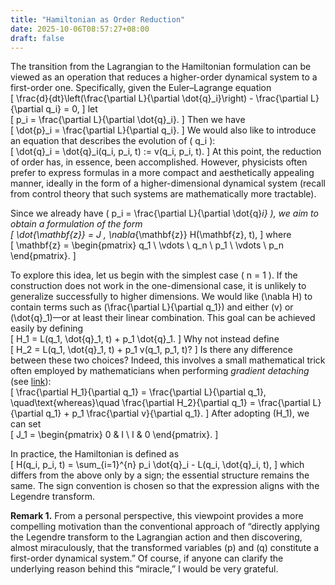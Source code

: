 ```yaml
---
title: "Hamiltonian as Order Reduction"
date: 2025-10-06T08:57:27+08:00
draft: false
---
```


The transition from the Lagrangian to the Hamiltonian formulation can be viewed as an operation that reduces a higher-order dynamical system to a first-order one. Specifically, given the Euler–Lagrange equation  
\[
\frac{d}{dt}\left(\frac{\partial L}{\partial \dot{q}_i}\right) - \frac{\partial L}{\partial q_i} = 0,
\]
let  
\[
p_i = \frac{\partial L}{\partial \dot{q}_i}.
\]
Then we have  
\[
\dot{p}_i = \frac{\partial L}{\partial q_i}.
\]
We would also like to introduce an equation that describes the evolution of \( q_i \):  
\[
\dot{q}_i = \dot{q}_i(q_i, p_i, t) := v(q_i, p_i, t).
\]
At this point, the reduction of order has, in essence, been accomplished. However, physicists often prefer to express formulas in a more compact and aesthetically appealing manner, ideally in the form of a higher-dimensional dynamical system (recall from control theory that such systems are mathematically more tractable).  

Since we already have \( p_i = \frac{\partial L}{\partial \dot{q}_i} \), we aim to obtain a formulation of the form  
\[
\dot{\mathbf{z}} = J \, \nabla_{\mathbf{z}} H(\mathbf{z}, t),
\]
where  
\[
\mathbf{z} =
\begin{pmatrix}
q_1 \\ \vdots \\ q_n \\ p_1 \\ \vdots \\ p_n
\end{pmatrix}.
\]

To explore this idea, let us begin with the simplest case \( n = 1 \). If the construction does not work in the one-dimensional case, it is unlikely to generalize successfully to higher dimensions. We would like \(\nabla H\) to contain terms such as \(\frac{\partial L}{\partial q_1}\) and either \(v\) or \(\dot{q}_1\)—or at least their linear combination. This goal can be achieved easily by defining  
\[
H_1 = L(q_1, \dot{q}_1, t) + p_1 \dot{q}_1.
\]
Why not instead define  
\[
H_2 = L(q_1, \dot{q}_1, t) + p_1 v(q_1, p_1, t)?
\]
Is there any difference between these two choices? Indeed, this involves a small mathematical trick often employed by mathematicians when performing *gradient detaching* (see [link](https://bnikolic.co.uk/blog/pytorch-detach.html)):  
\[
\frac{\partial H_1}{\partial q_1} = \frac{\partial L}{\partial q_1},
\quad\text{whereas}\quad
\frac{\partial H_2}{\partial q_1} = \frac{\partial L}{\partial q_1} + p_1 \frac{\partial v}{\partial q_1}.
\]
After adopting \(H_1\), we can set  
\[
J_1 =
\begin{pmatrix}
0 & I \\
I & 0
\end{pmatrix}.
\]

In practice, the Hamiltonian is defined as  
\[
H(q_i, p_i, t) = \sum_{i=1}^{n} p_i \dot{q}_i - L(q_i, \dot{q}_i, t),
\]
which differs from the above only by a sign; the essential structure remains the same. The sign convention is chosen so that the expression aligns with the Legendre transform.

**Remark 1.** From a personal perspective, this viewpoint provides a more compelling motivation than the conventional approach of “directly applying the Legendre transform to the Lagrangian action and then discovering, almost miraculously, that the transformed variables \(p\) and \(q\) constitute a first-order dynamical system.” Of course, if anyone can clarify the underlying reason behind this “miracle,” I would be very grateful.  
